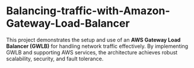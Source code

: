 # Balancing-traffic-with-Amazon-Gateway-Load-Balancer
This project demonstrates the setup and use of an **AWS Gateway Load Balancer (GWLB)** for handling network traffic effectively. By implementing GWLB and supporting AWS services, the architecture achieves robust scalability, security, and fault tolerance.
